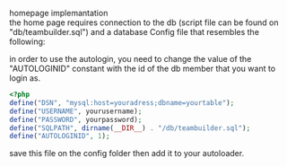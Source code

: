 homepage implemantation  
the home page requires connection to the db (script file can be found on "db/teambuilder.sql") and a database Config
file that resembles the following:

in order to use the autologin, you need to change the value of the "AUTOLOGINID" constant with the id of the db member
that you want to login as.

```php
<?php
define("DSN", "mysql:host=youradress;dbname=yourtable");  
define("USERNAME", yourusername);  
define("PASSWORD", yourpassword);  
define("SQLPATH", dirname(__DIR__) . "/db/teambuilder.sql");  
define("AUTOLOGINID", 1);  
```

save this file on the config folder then add it to your autoloader.
